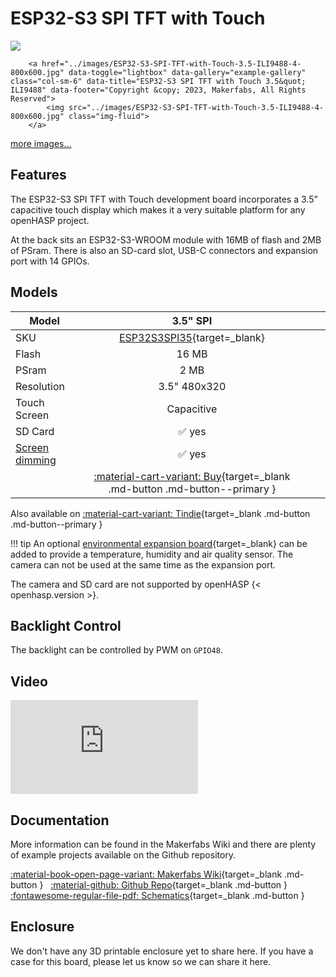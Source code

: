# ESP32-S3 SPI TFT with Touch

<div class="row justify-content-center">
        <a href="../images/ESP32-S3-SPI-TFT-with-Touch-3.5-ILI9488-800x600.jpg" data-toggle="lightbox" data-gallery="example-gallery" class="col-sm-6" data-title="ESP32-S3 SPI TFT with Touch 3.5&quot; ILI9488" data-footer="Copyright &copy; 2023, Makerfabs, All Rights Reserved">
            <img src="../images/ESP32-S3-SPI-TFT-with-Touch-3.5-ILI9488-800x600.jpg" class="img-fluid">
        </a>

        <a href="../images/ESP32-S3-SPI-TFT-with-Touch-3.5-ILI9488-4-800x600.jpg" data-toggle="lightbox" data-gallery="example-gallery" class="col-sm-6" data-title="ESP32-S3 SPI TFT with Touch 3.5&quot; ILI9488" data-footer="Copyright &copy; 2023, Makerfabs, All Rights Reserved">
            <img src="../images/ESP32-S3-SPI-TFT-with-Touch-3.5-ILI9488-4-800x600.jpg" class="img-fluid">
        </a>
</div>
<div>
        <a href="../images/ESP32-S3-SPI-TFT-with-Touch-3.5-ILI9488-5-800x600.jpg" data-toggle="lightbox" data-gallery="example-gallery" rel="lightbox[work]" data-title="ESP32-S3 SPI TFT with Touch 3.5&quot; ILI9488" data-footer="Copyright &copy; 2023, Makerfabs, All Rights Reserved">more images...</a>
        <a href="../images/ESP32-S3-SPI-TFT-with-Touch-3.5-ILI9488-2-800x600.jpg" data-toggle="lightbox" data-gallery="example-gallery" rel="lightbox[vacation]" data-title="ESP32-S3 SPI TFT with Touch 3.5&quot; ILI9488" data-footer="Copyright &copy; 2023, Makerfabs, All Rights Reserved"></a>
</div>


## Features

The ESP32-S3 SPI TFT with Touch development board incorporates a 3.5” capacitive touch display
which makes it a very suitable platform for any openHASP project.

At the back sits an ESP32-S3-WROOM module with 16MB of flash and 2MB of PSram.
There is also an SD-card slot, USB-C connectors and expansion port with 14 GPIOs.

## Models

| Model                   | 3.5" SPI|         |         |
|-------------------------|:-------:|:-------:|:-------:|
| SKU                     | [ESP32S3SPI35][1]{target=_blank}
| Flash                   | 16 MB
| PSram                   | 2 MB
| Resolution              | 3.5" 480x320
| Touch Screen            | Capacitive
| SD Card                 | :white_check_mark: yes
| [Screen dimming][11]    | :white_check_mark: yes
| | [:material-cart-variant: Buy][1]{target=_blank .md-button .md-button--primary }

Also available on [:material-cart-variant: Tindie][10]{target=_blank .md-button .md-button--primary }

!!! tip
    An optional [environmental expansion board][4]{target=_blank} can be added to provide a temperature, humidity and air quality sensor.
    The camera can not be used at the same time as the expansion port.

The camera and SD card are not supported by openHASP {< openhasp.version >}.


## Backlight Control

The backlight can be controlled by PWM on `GPIO48`.


## Video

<div class="embed-responsive embed-responsive-16by9" style="max-width:560px; margin:auto;">
    <iframe title="YouTube video player" src="https://www.youtube.com/embed/z9XEM1zhTrQ?rel=0&controls=1" class="embed-responsive-item" frameborder="0" allow="accelerometer; clipboard-write; encrypted-media; gyroscope; picture-in-picture" allowfullscreen>
    </iframe>
</div>

## Documentation

More information can be found in the Makerfabs Wiki and there are plenty of example projects available on the Github repository.

[:material-book-open-page-variant: Makerfabs Wiki][6]{target=_blank .md-button } &nbsp;
[:material-github: Github Repo][5]{target=_blank .md-button } &nbsp;
[:fontawesome-regular-file-pdf: Schematics][12]{target=_blank .md-button }

## Enclosure

We don't have any 3D printable enclosure yet to share here.
If you have a case for this board, please let us know so we can share it here.


[1]: https://www.makerfabs.com/esp32-s3-spi-tft-with-touch-ili9488.html
[4]: https://www.makerfabs.com/esp32-touch-indoor-environment-expansion.html
[5]: https://github.com/Makerfabs/Makerfabs-ESP32-S3-SPI-TFT-with-Touch
[6]: https://wiki.makerfabs.com/ESP32_S3_SPI_3.5_TFT_with_Touch.html
[10]: https://www.tindie.com/products/makerfabs/esp32-s3-spi-tft-with-touch-35-ili9488/
[11]: #backlight-control
[12]: https://github.com/Makerfabs/Makerfabs-ESP32-S3-SPI-TFT-with-Touch/blob/main/hardware/ESP32-S3%20TFT%20Touch%20v1.1(3.5''%20ili9488).PDF